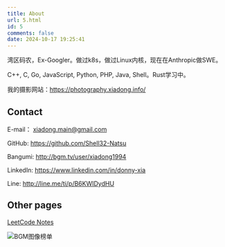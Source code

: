 ```yaml
---
title: About
url: 5.html
id: 5
comments: false
date: 2024-10-17 19:25:41
---
```


湾区码农，Ex-Googler。做过k8s，做过Linux内核，现在在Anthropic做SWE。

C++, C, Go, JavaScript, Python, PHP, Java, Shell。Rust学习中。

我的摄影网站：<https://photography.xiadong.info/>

## Contact

E-mail：
[xiadong.main@gmail.com](mailto:xiadong.main@gmail.com)

GitHub:
<https://github.com/Shell32-Natsu>

Bangumi:
<http://bgm.tv/user/xiadong1994>

LinkedIn:
<https://www.linkedin.com/in/donny-xia>

Line:
<http://line.me/ti/p/B6KWIDydHU>

## Other pages

[LeetCode Notes](https://www.xiadong.info/leetcode-notes/)

![BGM图像榜单](https://bgm.tv/chart/img/218166)
